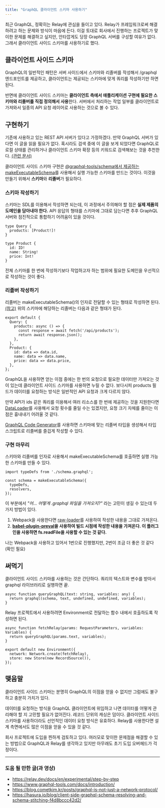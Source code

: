 ```yaml
---
title: "GraphQL 클라이언트 스키마 사용하기"
---
```


최근 GraphQL, 정확히는 Relay에 관심을 들이고 있다. Relay가 프레임워크로써 해결하려고 하는 문제와 방식이 마음에 든다. 이걸 토대로 회사에서 진행하는 프로젝트가 맞이한 문제를 해결하고 싶지만, 안타깝게도 당장 GraphQL 서버를 구성할 여유가 없다. 그래서 클라이언트 사이드 스키마를 사용하기로 했다.

## 클라이언트 사이드 스키마

GraphQL의 일반적인 패턴은 서버 사이드에서 스키마와 리졸버를 작성해서 /graphql 엔드포인트를 제공하고, 클라이언트는 제공되는 스키마에 맞게 쿼리를 작성하기만 하면 된다.

반면에 클라이언트 사이드 스키마는 **클라이언트 측에서 애플리케이션 구현에 필요한 스키마와 리졸버를 직접 정의해서 사용**한다. 서버에서 처리하는 작업 일부를 클라이언트로 가져와서 일종의 API 요청 레이어로 사용하는 것으로 볼 수 있다.

## 구현하기

기존에 사용하고 있는 REST API 서버가 있다고 가정하겠다. 만약 GraphQL 서버가 있다면 이 글을 읽을 필요가 없다. 혹시라도 검색 중에 이 글을 보게 되었다면 GraphQL로 로컬 상태를 관리하거나 클라이언트 스키마 확장 등의 키워드로 검색해보는 것을 추천한다. [(관련 문서)](https://relay.dev/docs/en/local-state-management)

클라이언트 사이드 스키마 구현은 [@graphql-tools/schema에서 제공하는 makeExecutableSchema](https://www.graphql-tools.com/docs/api/modules/schema#makeexecutableschema)를 사용해서 실행 가능한 스키마를 만드는 것이다. 이것을 만들기 위해서 **스키마**와 **리졸버**가 필요하다.

### 스키마 작성하기

스키마는 SDL를 이용해서 작성하면 되는데, 이 과정에서 주의해야 할 점은 **실제 제품의 도메인을 담아내야 한다.** API 응답의 형태를 스키마에 그대로 담는다면 추후 GraphQL 서버와 점진적으로 통합하기 어려움이 있을 것이다.

```
type Query {
  products: [Product!]!
}

type Product {
  id: ID!
  name: String!
  price: Int!
}
```

전체 스키마를 한 번에 작성하기보다 작업하고자 하는 범위에 필요한 도메인을 우선적으로 작성하는 것이 좋다.

### 리졸버 작성하기

리졸버는 makeExecutableSchema()의 인자로 전달할 수 있는 형태로 작성하면 된다. [(참고)](https://www.graphql-tools.com/docs/resolvers/) 위의 스키마에 해당하는 리졸버는 다음과 같은 형태가 된다.

```
export default {
  Query: {
    products: async () => {
      const response = await fetch('/api/products');
      return await response.json();
    },
  },
  Product: {
    id: data => data.id,
    name: data => data.name,
    price: data => data.price,
  },
};
```

GraphQL을 사용하면 얻는 이점 중에는 한 번의 요청으로 필요한 데이터만 가져오는 것이 있는데 클라이언트 사이드 스키마를 사용하면 누릴 수 없다. 보다시피 products 필드가 데이터를 요청하는 방식은 일반적인 API 요청과 크게 다르지 않다.

만약 API가 ids 같은 쿼리를 이용해서 여러 리소스를 한 번에 제공하는 것을 지원한다면 [DataLoader](https://github.com/graphql/dataloader)를 사용해서 요청 횟수를 줄일 수는 있겠지만, 요청 크기 자체를 줄이는 이점은 흉내내기 어려울 것 같다.

[GraphQL Code Generator](https://graphql-code-generator.com/)를 사용하면 스키마에 맞는 리졸버 타입을 생성해서 타입스크립트로 리졸버를 즐겁게 작성할 수 있다.

### 구현 마무리

스키마와 리졸버를 인자로 사용해서 makeExecutableSchema를 호출하면 실행 가능한 스키마를 만들 수 있다.

```
import typeDefs from './schema.graphql';

const schema = makeExecutableSchema({
  typeDefs,
  resolvers,
});
```

이 부분에서 _"어... 어떻게 .graphql 파일을 가져오지?"_ 라는 고민이 생길 수 있는데 두 가지 방법이 있다.

1. Webpack을 사용한다면 [raw-loader](https://webpack.js.org/loaders/raw-loader/)를 사용하여 작성한 내용을 그대로 가져온다.
2. **[babel-plugin-preval](https://github.com/kentcdodds/babel-plugin-preval)을 사용하여 빌드 시점에 작성한 내용을 가져온다. 이 플러그인을 사용하면 fs.readFile을 사용할 수 있는 것 같다.**

나는 Webpack을 사용하고 있어서 1번으로 진행했지만, 2번이 조금 더 좋은 것 같다 (확인 필요)

## 써먹기

클라이언트 사이드 스키마를 사용하는 것은 간단하다. 쿼리의 텍스트와 변수를 받아서 graphql 라이브러리로 실행하면 끝.

```
async function queryGraphQL(text: string, variables: any) {
  return graphql(schema, text, undefined, undefined, variables);
}
```

Relay 프로젝트에서 사용하려면 Environment로 전달하는 함수 내에서 호출하도록 작성하면 된다.

```
async function fetchRelay(params: RequestParameters, variables: Variables) {
  return queryGraphQL(params.text, variables);
}

export default new Environment({
  network: Network.create(fetchRelay),
  store: new Store(new RecordSource()),
});
```

## 맺음말

클라이언트 사이드 스키마는 분명히 GraphQL의 이점을 얻을 수 없지만 그럼에도 불구하고 충분히 가치가 있다.

데이터를 요청하는 방식을 GraphQL 클라이언트에 위임하고 나면 데이터를 어떻게 관리해야 할 지 고민할 필요가 없어진다. 레코드 단위의 캐싱은 덤이다. 클라이언트 사이드 스키마를 사용하더라도 선언적인 데이터 요청 방식은 유효하다. Relay를 사용한다면 설계 측면에서도 많은 이점을 얻을 수 있을 것 같다.

회사 프로젝트에 도입을 찐하게 검토하고 있다. 여러모로 맞이한 문제점을 해결할 수 있는 방법으로 GraphQL과 Relay를 생각하고 있지만 아무래도 초기 도입 오버헤드가 걱정이다.

---

### **도움 될 만한 글(과 영상)**

* <https://relay.dev/docs/en/experimental/step-by-step>
* <https://www.graphql-tools.com/docs/introduction/>
* <https://blog.cometkim.kr/posts/graphql-is-not-just-a-network-protocol/>
* <https://hasura.io/blog/client-side-graphql-schema-resolving-and-schema-stitching-f4d8bccc42d2/>